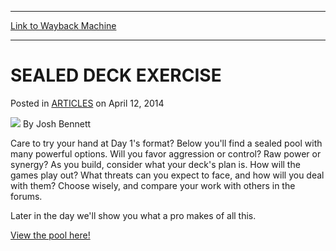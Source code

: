 
---
[Link to Wayback Machine](https://web.archive.org/web/20150915225339/http://magic.wizards.com/en/articles/archive/sealed-deck-exercise-2014-04-12)

[_metadata_:author]:- "Josh Bennett"
[_metadata_:description]:- "//-->"
[_metadata_:generator]:- "Drupal 7 (http://drupal.org)"
[_metadata_:node]:- "159806"
[_metadata_:publish_date]:- "2014-04-12"
[_metadata_:source]:- "div-main-content"
[_metadata_:title]:- "SEALED DECK EXERCISE"
[_metadata_:wayback_capture_timestamp]:- "2015-09-15 22:53:39"
[_metadata_:wayback_raw_url]:- "https://web.archive.org/web/20150915225339id_/http://magic.wizards.com/en/articles/archive/sealed-deck-exercise-2014-04-12"
[_metadata_:wayback_url]:- "http://magic.wizards.com/en/articles/archive/sealed-deck-exercise-2014-04-12"
---


SEALED DECK EXERCISE
====================



 Posted in [ARTICLES](/en/articles)
 on April 12, 2014 






![](https://media.magic.wizards.com/styles/auth_small/public/images/person/authorpic_joshbennett.jpg)
By Josh Bennett










Care to try your hand at Day 1's format? Below you'll find a sealed pool with many powerful options. Will you favor aggression or control? Raw power or synergy? As you build, consider what your deck's plan is. How will the games play out? What threats can you expect to face, and how will you deal with them? Choose wisely, and compare your work with others in the forums.


Later in the day we'll show you what a pro makes of all this.


[View the pool here!](#)







